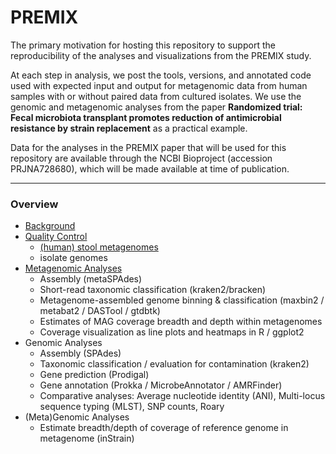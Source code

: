 # PREMIX
The primary motivation for hosting this repository to support the reproducibility of the analyses and visualizations from the PREMIX study.

At each step in analysis, we post the tools, versions, and annotated code used with expected input and output for metagenomic data from human samples with or without paired data from cultured isolates. We use the genomic and metagenomic analyses from the paper **Randomized trial: Fecal microbiota transplant promotes reduction of antimicrobial resistance by strain replacement** as a practical example. 

Data for the analyses in the PREMIX paper that will be used for this repository are available through the NCBI Bioproject (accession PRJNA728680), which will be made available at time of publication.

---

### Overview
- [Background](background.md)
- [Quality Control](quality-control.md)
  - [(human) stool metagenomes](quality-control.md#(Human)-Metagenomes)
  - isolate genomes
- [Metagenomic Analyses](metagenomic-analyses.md)
  - Assembly (metaSPAdes)
  - Short-read taxonomic classification (kraken2/bracken)
  - Metagenome-assembled genome binning & classification (maxbin2 / metabat2 / DASTool / gtdbtk)
  - Estimates of MAG coverage breadth and depth within metagenomes
  - Coverage visualization as line plots and heatmaps in R / ggplot2
- Genomic Analyses
  - Assembly (SPAdes)
  - Taxonomic classification / evaluation for contamination (kraken2)
  - Gene prediction (Prodigal)
  - Gene annotation (Prokka / MicrobeAnnotator / AMRFinder)
  - Comparative analyses: Average nucleotide identity (ANI), Multi-locus sequence typing (MLST), SNP counts, Roary
- (Meta)Genomic Analyses
  - Estimate breadth/depth of coverage of reference genome in metagenome (inStrain)

